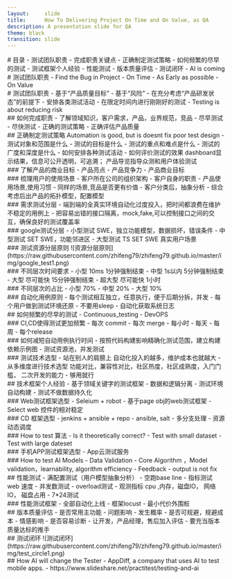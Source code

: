 ```yaml
---
layout:     slide
title:      How To Delivering Project On Time and On Value, as QA
description: A presentation slide for QA
theme: black
transition: slide
---
```


<section data-markdown>
# 目录
- 测试团队职责
- 完成职责关键点
- 正确制定测试策略
- 如何频繁的尽早的测试
- 测试框架个人经验
- 性能测试
- 版本质量评估
- 测试闭环
- AI is coming
</section>

<section data-markdown>
# 测试团队职责
- Find the Bug in Project
- On Time
- As Early as possible
- On Value
</section>

<section data-markdown>
# 测试团队职责
- 基于“产品质量目标”
- 基于“风险”
- 在充分考虑“产品研发状态”的前提下
- 安排各类测试活动
- 在限定时间内进行刚刚好的测试
- Testing is about reducing risk
</section>

<section data-markdown>
## 如何完成职责
- 了解领域知识，客户需求，产品，业界规范，竞品
- 尽早测试
- 尽快测试
- 正确的测试策略
- 正确评估产品质量
</section>

<section data-markdown>
## 正确制定测试策略
  Automation is good, but is doesnt fix poor test design
- 测试对象和范围是什么
- 测试的目标是什么
- 测试的重点和难点是什么
- 测试的广度和深度是什么
- 如何安排各种测试活动
- 如何评价测试的效果
  dashboard显示结果，信息可公开透明，可追溯； 产品导览指导众测和用户体验测试
</section>

<section data-markdown>
### 了解产品的商业目标
- 产品亮点
- 产品竞争力
- 产品商业目标
</section>

<section data-markdown>
### 梳理用户的使用场景
- 客户所在公司的组织架构
- 客户自身的职责
- 产品使用场景,使用习惯
- 同样的场景,竞品是否更有价值
- 客户分类后，抽象分析
- 综合考虑后出产品的拓扑模型，配置模型
</section>

<section data-markdown>
### 需求测试分层
- 端到端的全真实环境自动化过度投入，把时间都浪费在维护不稳定的用例上
- 把容易出错的接口隔离，mock,fake,可以控制接口之间的交互，确保良好的测试覆盖率
</section>

<section data-markdown>
### google测试分层
- 小型测试
  SWE，独立功能模型，数据损坏，错误条件
- 中型测试
  SET SWE，功能邻进区
- 大型测试
  TS SET SWE 真实用户场景
</section>

<section data-markdown>
### 测试资源分层原则
![资源分层原则](https://raw.githubusercontent.com/zhifeng79/zhifeng79.github.io/master/img/google_test1.png)
</section>

<section data-markdown>
### 不同层次时间要求
- 小型  10ms 1分钟强制结束
- 中型  1s以内 5分钟强制结束
- 大型  尽可能快  15分钟强制结束
- 超大型 尽可能快  1小时
</section>

<section data-markdown>
### 不同层次的占比
- 小型 70%
- 中型 20%
- 大型 10%
</section>

<section data-markdown>
### 自动化用例原则
- 每个测试相互独立，任意执行，便于后期分拆，并发
- 每个用户做到测试环境还原
- 不要用sleep
- 自动化获取系统日志
</section>

<section data-markdown>
## 如何频繁的尽早的测试
- Continuous_testing
- DevOPS
</section>

<section data-markdown>
### CI,CD使得测试更加频繁
- 每次 commit
- 每次 merge
- 每小时
- 每天
- 每周
- 每个release
</section>

<section data-markdown>
### 如何减短自动用例执行时间
- 按照代码构建影响精确化测试范围，建立构建依赖示例图
- 测试资源池，并发测试
</section>

<section data-markdown>
### 测试技术选型
- 站在别人的肩膀上
  自动化投入的越多，维护成本也就越大
- 从多维度进行技术选型
  功能对比，兼容性对比，社区热度，社区成熟度，入门门槛， 二次开发的能力
- 够用就行
</section>

<section data-markdown>
## 技术框架个人经验
- 基于领域关键字的测试框架
- 数据和逻辑分离
- 测试环境自动构建
- 测试不做数据持久化
</section>

<section data-markdown>
### Web测试框架选型
- Seleium + robot
- 基于page obj的web测试框架
- Select web 控件的相对稳定
</section>

<section data-markdown>
### CD 框架选型
- jenkins + ansible + repo
- ansible, salt
- 多分支处理
- 资源动态调度
</section>

<section data-markdown>
### How to test 算法
- Is it theoretically correct?
- Test with small dataset
- Test with large dateset
</section>

<section data-markdown>
### 手机APP测试框架选型
- App云测试服务
</section>

<section data-markdown>
### How to test AI Models
- Data Validation
- Core Algorithm ，Model validation，learnability, algorithm efficiency
- Feedback
- output is not fix
</section>

<section data-markdown>
## 性能测试
- 满配置测试（用户模型抽象分析）
- 空跑base line
- 指标测试
  web 速度
- 并发数测试
- overload测试
- 观测指标
  cpu ,内存，磁盘IO， 网络IO， 磁盘占用
- 7*24测试
</section>

<section data-markdown>
### 性能测试框架
- 全部自动化上线
- 框架locust
- 最小代价外围桩
</section>

<section data-markdown>
## 版本质量评估
- 是否常用主功能
- 问题影响
- 发生概率
- 是否可规避，规避成本
- 情感影响
- 是否容易诊断
- 让开发，产品经理，售后加入评估
- 要充当版本质量达标的推手
</section>

<section data-markdown>
## 测试闭环
![测试闭环](https://raw.githubusercontent.com/zhifeng79/zhifeng79.github.io/master/img/test_circle1.png)
</section>

<section data-markdown>
## How AI will change the Tester
- AppDiff, a company that uses AI to test mobile apps.
- https://www.slideshare.net/practitest/testing-and-ai
</section>











































